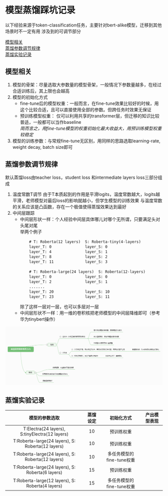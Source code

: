 # 模型蒸馏踩坑记录
以下经验来源于token-classification任务，主要针对bert-alike模型，迁移到其他场景时不一定有用
涉及到的可调节部分

[模型相关](#模型相关)  
[蒸馏参数调节规律](#蒸馏参数调节规律)  
[蒸馏实验记录](#蒸馏实验记录)

## 模型相关
1. 模型的骨架：尽量选取大参数量的模型骨架，一般情况下参数量越多，在经过合适训练后，其上限也会越高
2. 模型的初始化方式
    * fine-tune后的模型权重：一般而言，在fine-tune效果比较好的时候，用这个比较合适，且可以直接使用全部的参数。但跨任务时效果无保证
    * 预训练模型权重： 仅可以利用共享的transformer层，但迁移的知识比较普适，一般都可以当作baseline  
    *简而言之，用fine-tune模型的权重初始化最大收益大，用预训练模型权重较稳定*
3. 模型的训练参数：与常规fine-tune无区别，用同样的思路选取learning-rate, weight decay, batch size即可
## 蒸馏参数调节规律
默认蒸馏loss由teacher loss，student loss 和intermediate layers loss三部分组成 
1. 温度常数T调节
    由于T本质起到的作用是平滑logits，温度常数越大，logits越平滑，老师模型对最后loss的影响就越小，但学生模型的训练效果 
    与温度常数的关系应该是凸函数，存在一个极值使得蒸馏效果达到最好
2. 中间层跟踪
    * 中间层形状一样：个人经验中间层具体哪儿对哪个无所谓，只要满足头对头尾对尾  
        举两个例子
        ```
            # T: Roberta(12 layers)  S: Roberta-tiny(4-layers)
            layer_T: 0               layer_S: 0
            layer_T: 4               layer_S: 1
            layer_T: 8               layer_S: 2
            layer_T: 11              layer_S: 3
            
            # T: Roberta-large(24 layers)  S: Roberta(12-layers)
            layer_T: 0               layer_S: 0
            layer_T: 2               layer_S: 1
            .......
            layer_T: 20              layer_S: 10
            layer_T: 23              layer_S: 11
        ```
        除了这样一层对一层，也可以多层对一层
    * 中间层形状不一样：用一维的卷积核把老师模型的中间层降维即可（参考华为tinybert操作） 
    
![Image text](https://github.com/another1s/Distill/blob/master/%E6%A8%A1%E5%9E%8B%E8%92%B8%E9%A6%8F%E8%B0%83%E5%8F%82%E4%BF%AE%E6%94%B9%E6%96%B9%E5%90%91.png)
## 蒸馏实验记录

|          模型的参数选取                             |       蒸馏设定       |         初始化方式                       |  产出模型表现     | 
|:-------------------------------------------------:|:-------------------:|:--------------------------------------:|:---------------:|
|  T:Electra(24 layers), S:tinyElectra(12 layers)   |        10           |       预训练权重                         |                 |
|  T:Roberta-large(24 layers), S: Roberta(12 layers)|        10           |       预训练权重                         |                 |
|  T:Roberta-large(24 layers), S: Roberta(12 layers)|        10           |       多任务模型的fine-tune权重           |                 |
|  T:Roberta-large(24 layers), S: Roberta(6 layers) |        15           |       预训练权重                         |                 |
|  T:Roberta-large(12 layers), S: Roberta(4 layers) |        15           |       多任务模型的fine-tune权重           |                 |